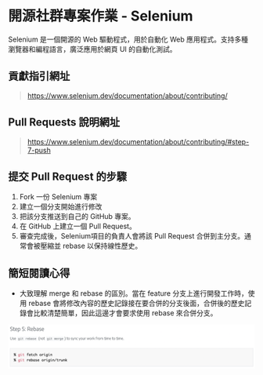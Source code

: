 # 開源社群專案作業 - Selenium

Selenium 是一個開源的 Web 驅動程式，用於自動化 Web 應用程式。支持多種瀏覽器和編程語言，廣泛應用於網頁 UI 的自動化測試。


## 貢獻指引網址
>https://www.selenium.dev/documentation/about/contributing/

## Pull Requests 說明網址
>https://www.selenium.dev/documentation/about/contributing/#step-7-push

## 提交 Pull Request 的步驟
1. Fork 一份 Selenium 專案
2. 建立一個分支開始進行修改
3. 把該分支推送到自己的 GitHub 專案。
4. 在 GitHub 上建立一個 Pull Request。
5. 審查完成後，Selenium項目的負責人會將該 Pull Request 合併到主分支。通常會被壓縮並 rebase 以保持線性歷史。

## 簡短閱讀心得
+ 大致理解 merge 和 rebase 的區別。當在 feature 分支上進行開發工作時，使用 rebase 會將修改內容的歷史記錄接在要合併的分支後面，合併後的歷史記錄會比較清楚簡單，因此這邊才會要求使用 rebase 來合併分支。



![Description of the image](myimage_2.png)